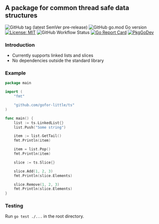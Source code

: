## A package for common thread safe data structures

![GitHub tag (latest SemVer pre-release)](https://img.shields.io/github/v/tag/gofor-little/ts?include_prereleases)
![GitHub go.mod Go version](https://img.shields.io/github/go-mod/go-version/gofor-little/ts)
[![License: MIT](https://img.shields.io/badge/License-MIT-yellow.svg)](https://raw.githubusercontent.com/gofor-little/ts/main/LICENSE)
![GitHub Workflow Status](https://img.shields.io/github/workflow/status/gofor-little/ts/Go)
[![Go Report Card](https://goreportcard.com/badge/github.com/gofor-little/ts)](https://goreportcard.com/report/github.com/gofor-little/ts)
[![PkgGoDev](https://pkg.go.dev/badge/github.com/gofor-little/ts)](https://pkg.go.dev/github.com/gofor-little/ts)

### Introduction
* Currently supports linked lists and slices
* No dependencies outside the standard library

### Example
```go
package main

import (
	"fmt"

	"github.com/gofor-little/ts"
)

func main() {
    list := ts.LinkedList{}
    list.Push("Some string")

    item := list.GetTail()
    fmt.Println(item)

    item = list.Pop()
    fmt.Println(item)

    slice := ts.Slice{}

    slice.Add(1, 2, 3)
    fmt.Println(slice.Elements)

    slice.Remove(1, 2, 3)
    fmt.Println(slice.Elements)
}
```

### Testing
Run ```go test ./...``` in the root directory.